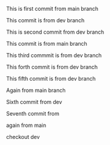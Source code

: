 This is first commit from main branch



This commit is from dev branch




This is second commit from dev branch





This commit is from main branch




This third commmit is from dev branch




This forth commit is from dev branch




This fifth commit is from dev branch





Again from main branch





Sixth commit from dev







Seventh commit from 

again from main






checkout dev